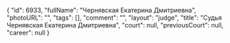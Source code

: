 {
    "id": 6933,
    "fullName": "Чернявская Екатерина Дмитриевна",
    "photoURL": "",
    "tags": [],
    "comment": "",
    "layout": "judge",
    "title": "Судья Чернявская Екатерина Дмитриевна",
    "court": null,
    "previousCourt": null,
    "career": null
}